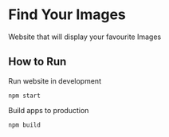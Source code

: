 # Find Your Images

Website that will display your favourite Images

## How to Run

Run website in development

```
npm start
```

Build apps to production

```
npm build
```
